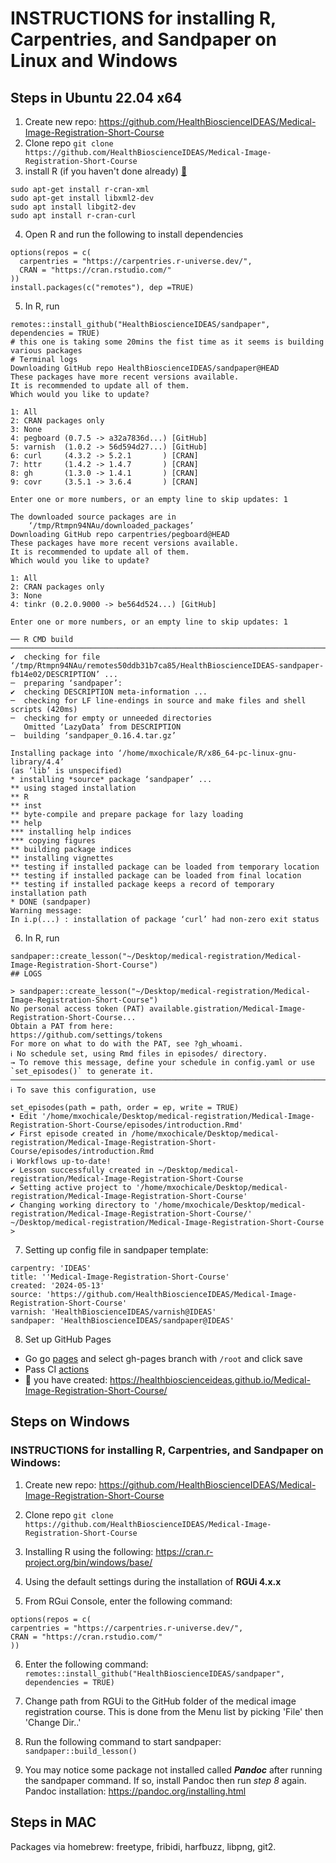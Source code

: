 # INSTRUCTIONS for installing R, Carpentries, and Sandpaper on Linux and Windows

## Steps in Ubuntu 22.04 x64
1. Create new repo: https://github.com/HealthBioscienceIDEAS/Medical-Image-Registration-Short-Course
2. Clone repo `git clone https://github.com/HealthBioscienceIDEAS/Medical-Image-Registration-Short-Course`
3. install R (if you haven't done already) [:link:](https://cran.r-project.org/bin/linux/ubuntu/) 
```
sudo apt-get install r-cran-xml
sudo apt-get install libxml2-dev
sudo apt install libgit2-dev
sudo apt install r-cran-curl

```
4. Open R and run the following to install dependencies
```
options(repos = c(
  carpentries = "https://carpentries.r-universe.dev/", 
  CRAN = "https://cran.rstudio.com/"
))
install.packages(c("remotes"), dep =TRUE)
```

5. In R, run 
```
remotes::install_github("HealthBioscienceIDEAS/sandpaper", dependencies = TRUE)
# this one is taking some 20mins the fist time as it seems is building various packages
# Terminal logs
Downloading GitHub repo HealthBioscienceIDEAS/sandpaper@HEAD
These packages have more recent versions available.
It is recommended to update all of them.
Which would you like to update?

1: All                                      
2: CRAN packages only                       
3: None                                     
4: pegboard (0.7.5 -> a32a7836d...) [GitHub]
5: varnish  (1.0.2 -> 56d594d27...) [GitHub]
6: curl     (4.3.2 -> 5.2.1       ) [CRAN]  
7: httr     (1.4.2 -> 1.4.7       ) [CRAN]  
8: gh       (1.3.0 -> 1.4.1       ) [CRAN]  
9: covr     (3.5.1 -> 3.6.4       ) [CRAN]  

Enter one or more numbers, or an empty line to skip updates: 1

The downloaded source packages are in
	‘/tmp/Rtmpn94NAu/downloaded_packages’
Downloading GitHub repo carpentries/pegboard@HEAD
These packages have more recent versions available.
It is recommended to update all of them.
Which would you like to update?

1: All                                        
2: CRAN packages only                         
3: None                                       
4: tinkr (0.2.0.9000 -> be564d524...) [GitHub]

Enter one or more numbers, or an empty line to skip updates: 1

── R CMD build ────────────────────────────────────────────────────────────────────────────────────────────────────────────────────────────────────────────────────────────────────────────────────────────────────
✔  checking for file ‘/tmp/Rtmpn94NAu/remotes50ddb31b7ca85/HealthBioscienceIDEAS-sandpaper-fb14e02/DESCRIPTION’ ...
─  preparing ‘sandpaper’:
✔  checking DESCRIPTION meta-information ...
─  checking for LF line-endings in source and make files and shell scripts (420ms)
─  checking for empty or unneeded directories
   Omitted ‘LazyData’ from DESCRIPTION
─  building ‘sandpaper_0.16.4.tar.gz’
   
Installing package into ‘/home/mxochicale/R/x86_64-pc-linux-gnu-library/4.4’
(as ‘lib’ is unspecified)
* installing *source* package ‘sandpaper’ ...
** using staged installation
** R
** inst
** byte-compile and prepare package for lazy loading
** help
*** installing help indices
*** copying figures
** building package indices
** installing vignettes
** testing if installed package can be loaded from temporary location
** testing if installed package can be loaded from final location
** testing if installed package keeps a record of temporary installation path
* DONE (sandpaper)
Warning message:
In i.p(...) : installation of package ‘curl’ had non-zero exit status

```

6. In R, run 
```
sandpaper::create_lesson("~/Desktop/medical-registration/Medical-Image-Registration-Short-Course")
## LOGS

> sandpaper::create_lesson("~/Desktop/medical-registration/Medical-Image-Registration-Short-Course")
No personal access token (PAT) available.gistration/Medical-Image-Registration-Short-Course...
Obtain a PAT from here:
https://github.com/settings/tokens
For more on what to do with the PAT, see ?gh_whoami.
ℹ No schedule set, using Rmd files in episodes/ directory.
→ To remove this message, define your schedule in config.yaml or use `set_episodes()` to generate it.
───────────────────────────────────────────────────────────────────────────────────────────────────────────────────────────────────────────────────────────────────────────────────────────────────────────────────
ℹ To save this configuration, use

set_episodes(path = path, order = ep, write = TRUE)
• Edit '/home/mxochicale/Desktop/medical-registration/Medical-Image-Registration-Short-Course/episodes/introduction.Rmd'
✔ First episode created in /home/mxochicale/Desktop/medical-registration/Medical-Image-Registration-Short-Course/episodes/introduction.Rmd
ℹ Workflows up-to-date!
✔ Lesson successfully created in ~/Desktop/medical-registration/Medical-Image-Registration-Short-Course
✔ Setting active project to '/home/mxochicale/Desktop/medical-registration/Medical-Image-Registration-Short-Course'
✔ Changing working directory to '/home/mxochicale/Desktop/medical-registration/Medical-Image-Registration-Short-Course/'
~/Desktop/medical-registration/Medical-Image-Registration-Short-Course
> 
```

7. Setting up config file in sandpaper template:
```
carpentry: 'IDEAS'
title: ''Medical-Image-Registration-Short-Course'
created: '2024-05-13'
source: 'https://github.com/HealthBioscienceIDEAS/Medical-Image-Registration-Short-Course'
varnish: 'HealthBioscienceIDEAS/varnish@IDEAS'
sandpaper: 'HealthBioscienceIDEAS/sandpaper@IDEAS'
```

8. Set up GitHub Pages 
* Go go [pages](https://github.com/HealthBioscienceIDEAS/Medical-Image-Registration-Short-Course/settings/pages) and select gh-pages branch with `/root` and click save
* Pass CI [actions](https://github.com/HealthBioscienceIDEAS/Medical-Image-Registration-Short-Course/actions/runs/9064118161)
* :tada: you have created: https://healthbioscienceideas.github.io/Medical-Image-Registration-Short-Course/


## Steps on Windows

### **INSTRUCTIONS for installing R, Carpentries, and Sandpaper on Windows:**

1. Create new repo: https://github.com/HealthBioscienceIDEAS/Medical-Image-Registration-Short-Course

2. Clone repo `git clone https://github.com/HealthBioscienceIDEAS/Medical-Image-Registration-Short-Course`

3. Installing R using the following: https://cran.r-project.org/bin/windows/base/

4. Using the default settings during the installation of **RGUi 4.x.x**

5. From RGui Console, enter the following command: 
```
options(repos = c(
carpentries = "https://carpentries.r-universe.dev/",
CRAN = "https://cran.rstudio.com/"
))
```

6. Enter the following command: 
`remotes::install_github("HealthBioscienceIDEAS/sandpaper", dependencies = TRUE)
`
7. Change path from RGUi to the GitHub folder of the medical image registration course. This is done from the Menu list by picking 'File' then 'Change Dir..'

8. Run the following command to start sandpaper: 
`sandpaper::build_lesson()
`
9. You may notice some package not installed called _**Pandoc**_ after running the sandpaper command. If so, install Pandoc then run _step 8_ again.
Pandoc installation: https://pandoc.org/installing.html



## Steps in MAC
Packages via homebrew: freetype, fribidi, harfbuzz, libpng, git2. 

